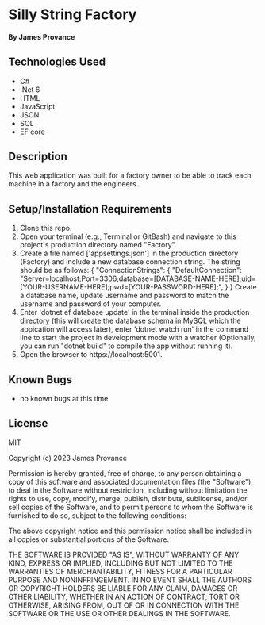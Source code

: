 # Silly String Factory

#### By James Provance

## Technologies Used

* C#
* .Net 6
* HTML
* JavaScript
* JSON
* SQL
* EF core

## Description
This web application was built for a factory owner to be able to track each machine in a factory and the engineers..

## Setup/Installation Requirements

1. Clone this repo.
2. Open your terminal (e.g., Terminal or GitBash) and navigate to this project's production directory named "Factory".
3. Create a file named ['appsettings.json'] in the production directory (Factory) and include a new database connection string. The string should be as follows:
{
  "ConnectionStrings": {
    "DefaultConnection": "Server=localhost;Port=3306;database=[DATABASE-NAME-HERE];uid=[YOUR-USERNAME-HERE];pwd=[YOUR-PASSWORD-HERE];",
  }
}
Create a database name, update username and password to match the username and password of your computer.
4. Enter 'dotnet ef database update' in the terminal inside the production directory (this will create the database schema in MySQL which the appication will access later), enter 'dotnet watch run' in the command line to start the project in development mode with a watcher (Optionally, you can run "dotnet build" to compile the app without running it). 
5. Open the browser to https://localhost:5001.

## Known Bugs

* no known bugs at this time

## License
MIT

Copyright (c) 2023 James Provance

Permission is hereby granted, free of charge, to any person obtaining a copy
of this software and associated documentation files (the "Software"), to deal
in the Software without restriction, including without limitation the rights
to use, copy, modify, merge, publish, distribute, sublicense, and/or sell
copies of the Software, and to permit persons to whom the Software is
furnished to do so, subject to the following conditions:

The above copyright notice and this permission notice shall be included in all
copies or substantial portions of the Software.

THE SOFTWARE IS PROVIDED "AS IS", WITHOUT WARRANTY OF ANY KIND, EXPRESS OR
IMPLIED, INCLUDING BUT NOT LIMITED TO THE WARRANTIES OF MERCHANTABILITY,
FITNESS FOR A PARTICULAR PURPOSE AND NONINFRINGEMENT. IN NO EVENT SHALL THE
AUTHORS OR COPYRIGHT HOLDERS BE LIABLE FOR ANY CLAIM, DAMAGES OR OTHER
LIABILITY, WHETHER IN AN ACTION OF CONTRACT, TORT OR OTHERWISE, ARISING FROM,
OUT OF OR IN CONNECTION WITH THE SOFTWARE OR THE USE OR OTHER DEALINGS IN THE
SOFTWARE.